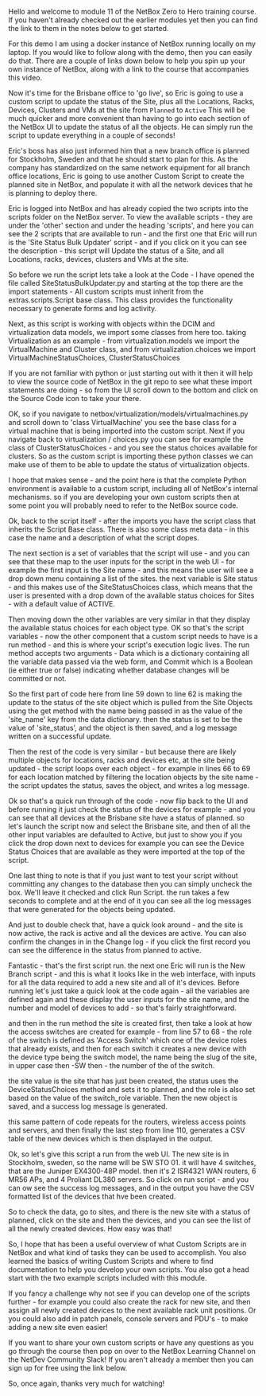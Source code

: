 Hello and welcome to module 11 of the NetBox Zero to Hero training course. If you haven't already checked out the earlier modules yet then you can find the link to them in the notes below to get started.

For this demo I am using a docker instance of NetBox running locally on my laptop. If you would like to follow along with the demo, then you can easily do that. There are a couple of links down below to help you spin up your own instance of NetBox, along with a link to the course that accompanies this video.

Now it's time for the Brisbane office to 'go live', so Eric is going to use a custom script to update the status of the Site, plus all the Locations, Racks, Devices, Clusters and VMs at the site from `Planned` to `Active` This will be much quicker and more convenient than having to go into each section of the NetBox UI to update the status of all the objects. He can simply run the script to update everything in a couple of seconds!

Eric's boss has also just informed him that a new branch office is planned for Stockholm, Sweden and that he should start to plan for this. As the company has standardized on the same network equipment for all branch office locations, Eric is going to use another Custom Script to create the planned site in NetBox, and populate it with all the  network devices that he is planning to deploy there.

Eric is logged into NetBox and has already copied the two scripts into the scripts folder on the NetBox server. To view the available scripts - they are under the 'other' section and under the heading 'scripts', and here you can see the 2 scripts that are available to run - and the first one that Eric will run is the 'Site Status Bulk Updater' script - and if you click on it you can see the description - this script will Update the status of a Site, and all Locations, racks, devices, clusters and VMs at the site.

So before we run the script lets take a look at the Code - I have opened the file called SiteStatusBulkUpdater.py and starting at the top there are the import statements - All custom scripts must inherit from the extras.scripts.Script base class. This class provides the functionality necessary to generate forms and log activity.

Next, as this script is working with objects within the DCIM and virtualization data models, we import some classes from here too. taking Virtualization as an example - from virtualization.models we import the VirtualMachine and Cluster class, and from virtualization.choices we import VirtualMachineStatusChoices, ClusterStatusChoices

If you are not familiar with python or just starting out with it then it will help to view the source code of NetBox in the git repo to see what these import statements are doing - so from the UI scroll down to the bottom and click on the Source Code icon to take your there.

OK, so if you navigate to netbox/virtualization/models/virtualmachines.py and scroll down to 'class VirtualMachine' you see the base class for a virtual machine that is being imported into the custom script.  Next if you navigate back to virtualization / choices.py you can see for example the class of ClusterStatusChoices - and you see the status choices available for clusters. So as the custom script is importing these python classes we can make use of them to be able to update the status of virtualization objects.

I hope that makes sense - and the point here is that the complete Python environment is available to a custom script, including all of NetBox's internal mechanisms. so if you are developing your own custom scripts then at some point you will probably need to refer to the NetBox source code.

Ok, back to the script itself - after the imports you have the script class that inherits the Script Base class. There is also some class meta data - in this case the name and a description of what the script dopes.

The next section is a set of variables that the script will use - and you can see that these map to the user inputs for the script in the web UI - for example the first input is the Site name  - and this means the user will see a drop down menu containing a list of the sites. the next variable is Site status - and this makes use of the SiteStatusChoices class, which means that the user is presented with a drop down of the available status choices for Sites - with a default value of ACTIVE.

Then moving down the other variables are very similar in that they display the available status choices for each object type. OK so that's the script variables - now the other component that a custom script needs to have is a run method -  and this is where your script's execution logic lives. The run method accepts two arguments - Data which is a dictionary containing all the variable data passed via the web form, and Commit which is a Boolean (ie either true or false) indicating whether database changes will be committed or not.

So the first part of code here from line 59 down to line 62 is making the update to the status of the site object which is pulled from the Site Objects using the get method with the name being passed in as the value of the 'site_name' key from the data dictionary. then the status is set to be the value of 'site_status', and the object is then saved, and a log message written on a successful update.

Then the rest of the code is very similar - but because there are likely multiple objects for locations, racks and devices etc, at the site being updated - the script loops over each object - for example in lines 66 to 69 for each location matched by filtering the location objects by the site name - the script updates the status, saves the object, and writes a log message.

Ok so that's a quick run through of the code - now flip back to the UI and before running it just check the status of the devices for example - and you can see that all devices at the Brisbane site have a status of planned. so let's launch the script now and select the Brisbane site, and then of all the other input variables are defaulted to Active, but just to show you if you click the drop down next to devices for example you can see the Device Status Choices that are available as they were imported at the top of the script.

One last thing to note is that if you just want to test your script without committing any changes to the database then you can simply uncheck the box. We'll leave it checked and click Run Script. the run takes a few seconds to complete and at the end of it you can see all the log messages that were generated for the objects being updated.

And just to double check that, have a quick look around - and the site is now active, the rack is active and all the devices are active. You can also confirm the changes in in the Change log - if you click the first record you can see the difference in the status from planned to active.

Fantastic - that's the first script run. the next one Eric will run is the New Branch script - and this is what it looks like in the web interface, with inputs for all the data required to add a new site and all of it's devices. Before running let's just take a quick look at the code again - all the variables are defined again and these display the user inputs for the site name, and the number and model of devices to add - so that's fairly straightforward.

and then in the run method the site is created first, then take a look at how the access switches are created for example - from line 57 to 68 - the role of the switch is defined as 'Access Switch' which one of the device roles that already exists, and then for each switch it creates a new device with the device type being the switch model, the name being the slug of the site, in upper case then -SW then - the number of the of the switch.

the site value  is the site that has just been created, the status uses the DeviceStatusChoices method and sets it to planned, and the role is also set based on the value of the switch_role variable. Then the new object is saved, and a success log message is generated.

this same pattern of code repeats for the routers, wireless access points and servers, and then finally the last step from line 110, generates a CSV table of the new devices which is then displayed in the output.

Ok, so let's give this script a run from the web UI. The new site is in Stockholm, sweden, so the name will be SW STO 01. it will have 4 switches, that are the Juniper EX4300-48P model. then it's 2 ISR4321 WAN routers, 6 MR56 APs, and 4 Proliant DL380 servers. So click on run script - and you can ow see the success log messages, and in the output you have the CSV formatted list of the devices that hve been created.

So to check the data, go to sites, and there is the new site with a status of planned, click on the site and then the devices, and you can see the list of all the newly created devices. How easy was that!

So, I hope that has been a useful overview of what Custom Scripts are in NetBox and what kind of tasks they can be used to accomplish. You also learned the basics of writing Custom Scripts and where to find documentation to help you develop your own scripts. You also got a head start with the two example scripts included with this module.

If you fancy a challenge why not see if you can develop one of the scripts further - for example you could also create the rack for new site, and then assign all newly created devices to the next available rack unit positions. Or you could also add in patch panels, console servers and PDU's - to make adding a new site even easier!

If you want to share your own custom scripts or have any questions as you go through the course then pop on over to the NetBox Learning Channel on the NetDev Community Slack! If you aren't already a member then you can sign up for free using the link below.

So, once again, thanks very much for watching!
